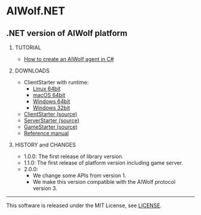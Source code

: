 # AIWolf.NET
## .NET version of AIWolf platform

1. TUTORIAL

    * [How to create an AIWolf agent in C#](https://www.slideshare.net/takots/how-to-createaiwolfagentinc200)

1. DOWNLOADS

    * ClientStarter with runtime:
      * [Linux 64bit](https://github.com/AIWolfSharp/AIWolf_NET/releases/download/v2.0.0/ClientStarter-2.0.0-linux-x64.tgz)
      * [macOS 64bit](https://github.com/AIWolfSharp/AIWolf_NET/releases/download/v2.0.0/ClientStarter-2.0.0-osx-x64.zip)
      * [Windows 64bit](https://github.com/AIWolfSharp/AIWolf_NET/releases/download/v2.0.0/ClientStarter-2.0.0-win-x64.zip)
      * [Windows 32bit](https://github.com/AIWolfSharp/AIWolf_NET/releases/download/v2.0.0/ClientStarter-2.0.0-win-x86.zip)
    * [ClientStarter (source)](https://github.com/AIWolfSharp/AIWolf_NET/releases/download/v2.0.0/ClientStarter-2.0.0.zip)
    * [ServerStarter (source)](https://github.com/AIWolfSharp/AIWolf_NET/releases/download/v2.0.0/ServerStarter-2.0.0.zip)
    * [GameStarter (source)](https://github.com/AIWolfSharp/AIWolf_NET/releases/download/v2.0.0/GameStarter-2.0.0.zip)
    * [Reference manual](https://github.com/AIWolfSharp/AIWolf_NET/releases/download/v2.0.0/AIWolf_NET_2.0.0_ReferenceManual_E.zip)

1. HISTORY and CHANGES

    * 1.0.0: The first release of library version.
    * 1.1.0: The first release of platform version including game server.
    * 2.0.0: 
      * We change some APIs from version 1.
      * We make this version compatible with the AIWolf protocol version 3.

---
This software is released under the MIT License, see [LICENSE](https://github.com/AIWolfSharp/AIWolf_NET/blob/v2.0.0/LICENSE).
